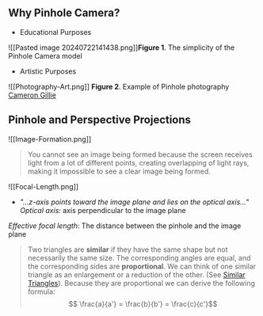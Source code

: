 ## Why Pinhole Camera?

- Educational Purposes

![[Pasted image 20240722141438.png]]**Figure 1**. The simplicity of the Pinhole Camera model

- Artistic Purposes

![[Photography-Art.png]]
**Figure 2**. Example of Pinhole photography [Cameron Gillie ](https://thepinholething.com/pinhole-photography/)

## Pinhole and Perspective Projections

![[Image-Formation.png]]

>You cannot see an image being formed because the screen receives light from a lot of different points, creating overlapping of light rays, making it impossible to see a clear image being formed.


![[Focal-Length.png]]

- *"...z-axis points toward the image plane and lies on the optical axis..."*
  *Optical axis:* axis perpendicular to the image plane

*Effective focal length*: The distance between the pinhole and the image plane

>Two triangles are **similar** if they have the same shape but not necessarily the same size. The corresponding angles are equal, and the corresponding sides are **proportional**. We can think of one similar triangle as an enlargement or a reduction of the other. (See [Similar Triangles](https://math.libretexts.org/Bookshelves/Precalculus/Trigonometry_(Yoshiwara)/01%3A_Triangles_and_Circles/1.01%3A_Similar_Triangles)).
> Because they are proportional we can derive the following formula:
> $$ \frac{a}{a'} = \frac{b}{b'} = \frac{c}{c'}$$

